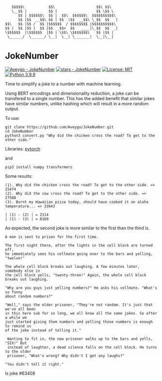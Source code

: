 ```
   $$$$$\           $$\                   $$\ $$\   
   \__$$ |          $$ |                  $$ \$$ \  
      $$ | $$$$$$\  $$ |  $$\  $$$$$$\  $$$$$$$$$$\ 
      $$ |$$  __$$\ $$ | $$  |$$  __$$\ \_$$  $$   |
$$\   $$ |$$ /  $$ |$$$$$$  / $$$$$$$$ |$$$$$$$$$$\ 
$$ |  $$ |$$ |  $$ |$$  _$$<  $$   ____|\_$$  $$  _|
\$$$$$$  |\$$$$$$  |$$ | \$$\ \$$$$$$$\   $$ |$$ |  
 \______/  \______/ \__|  \__| \_______|  \__|\__|  
```
# JokeNumber
 [![Aveygo - JokeNumber](https://img.shields.io/static/v1?label=Aveygo&message=JokeNumber&color=black&logo=github)](https://github.com/Aveygo/JokeNumber "Go to GitHub repo")
[![stars - JokeNumber](https://img.shields.io/github/stars/Aveygo/JokeNumber?style=social)](https://github.com/Aveygo/JokeNumber)   [![License: MIT](https://img.shields.io/badge/License-MIT-black.svg)](https://opensource.org/licenses/MIT) [![Python 3.9.9](https://img.shields.io/badge/python-3.9.9-black.svg)](https://www.python.org/downloads/release/python-399/)

Time to simplify a joke to a number with machine learning.

Using BERT encodings and dimensionality reduction, a joke can be transfered to a single number.
This has the added benefit that similar jokes have similar numbers, unlike hashing which will result
in a more random output.

To use:

```
git clone https://github.com/Aveygo/JokeNumber.git
cd JokeNumber
python3 convert.py "Why did the chicken cross the road? To get to the other side."
```

Libraries:
[pytorch](https://pytorch.org/get-started/locally/)

and

```
pip3 install numpy transformers
```

Some results:

```
(1). Why did the chicken cross the road? To get to the other side. => 25474
(2). Why did the cow cross the road? To get to the other side. => 27588
(3). Burnt my Hawaiian pizza today, should have cooked it on aloha temperature... => 33643

| (1) - (2) | = 2114
| (1) - (3) | = 8169

```

As expected, the second joke is more similar to the first than the third is.

```
A man is sent to prison for the first time.

The first night there, after the lights in the cell block are turned off, 
he immediately sees his cellmate going over to the bars and yelling, "twelve!"

The whole cell block breaks out laughing. A few minutes later, somebody else in 
the cell block yells, "twenty-three!" Again, the whole cell block breaks out laughing.

"Why are you guys just yelling numbers?" He asks his cellmate. "What's so funny 
about random numbers?"

"Well," says the older prisoner, "They're not random. It's just that we've all been 
in this here sub for so long, we all know all the same jokes. So after a while we 
just started giving them numbers and yelling those numbers is enough to remind us 
of the joke instead of telling it."

 Wanting to fit in, the new prisoner walks up to the bars and yells, "SIX!" But 
 instead of laughter, a dead silence falls on the cell block. He turns to the older 
 prisoner, "What's wrong? Why didn't I get any laughs?"

"You didn't tell it right."
```
Is joke #63408
